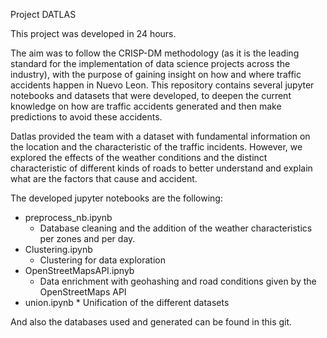 Project DATLAS

This project was developed in 24 hours.

The aim was to follow the CRISP-DM methodology (as it is the leading standard for the implementation of data science projects across the industry), with the purpose of gaining insight on how and where traffic accidents happen in Nuevo Leon. This repository contains several jupyter notebooks and datasets that were developed, to deepen the current knowledge on how are traffic accidents generated and then make predictions to avoid these accidents.

Datlas provided the team with a dataset with fundamental information on the location and the characteristic of the traffic incidents. However, we explored the effects of the weather conditions and the distinct characteristic of different kinds of roads to better understand and explain what are the factors that cause and accident.

The developed jupyter notebooks are the following:
  - preprocess_nb.ipynb
    * Database cleaning and the addition of the weather characteristics per zones and per day.
  - Clustering.ipynb
    * Clustering for data exploration
  - OpenStreetMapsAPI.ipnyb
    * Data enrichment with geohashing and road conditions given by the OpenStreetMaps API
   - union.ipynb
    * Unification of the different datasets

And also the databases used and generated can be found in this git.
